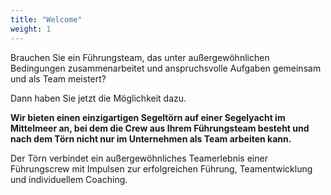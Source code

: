 ```yaml
---
title: "Welcome"
weight: 1
---
```



Brauchen Sie ein Führungsteam, das unter außergewöhnlichen Bedingungen zusammenarbeitet und anspruchsvolle Aufgaben gemeinsam und als Team meistert?

Dann haben Sie jetzt die Möglichkeit dazu.


**Wir bieten einen einzigartigen Segeltörn auf einer Segelyacht im Mittelmeer an, bei dem die Crew aus Ihrem Führungsteam besteht und nach dem Törn nicht nur im Unternehmen als Team arbeiten kann.** 

Der Törn verbindet ein außergewöhnliches Teamerlebnis einer Führungscrew mit Impulsen zur erfolgreichen Führung, Teamentwicklung und individuellem Coaching.


